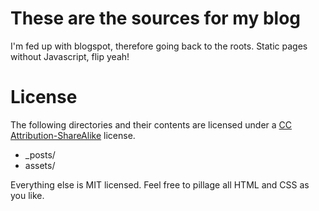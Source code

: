 # These are the sources for my blog

I'm fed up with blogspot, therefore going back to the roots. Static pages without Javascript, flip yeah!

# License
The following directories and their contents are licensed under a [CC Attribution-ShareAlike](http://creativecommons.org/licenses/by-sa/3.0/) license.

* _posts/
* assets/

Everything else is MIT licensed. Feel free to pillage all HTML and CSS as you like.
